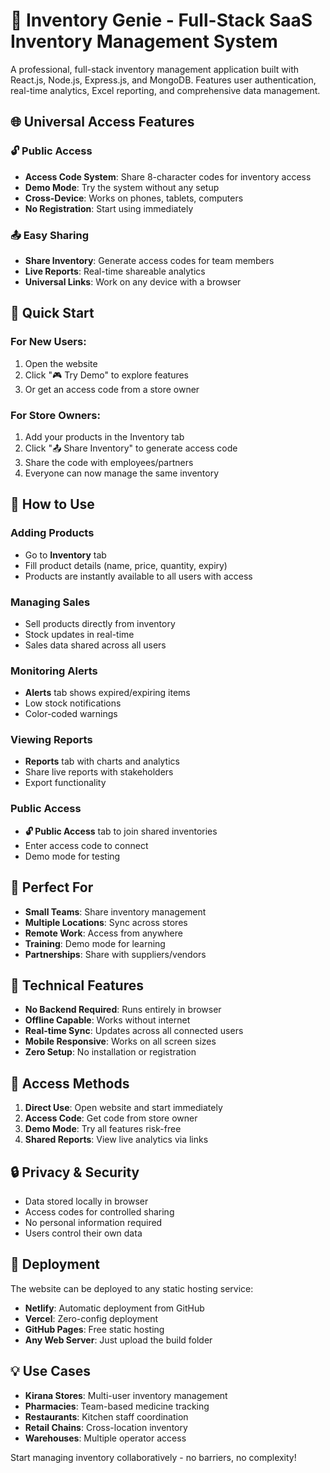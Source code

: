 # 🎯 Inventory Genie - Full-Stack SaaS Inventory Management System

A professional, full-stack inventory management application built with React.js, Node.js, Express.js, and MongoDB. Features user authentication, real-time analytics, Excel reporting, and comprehensive data management.

## 🌐 Universal Access Features

### 🔓 Public Access
- **Access Code System**: Share 8-character codes for inventory access
- **Demo Mode**: Try the system without any setup
- **Cross-Device**: Works on phones, tablets, computers
- **No Registration**: Start using immediately

### 📤 Easy Sharing
- **Share Inventory**: Generate access codes for team members
- **Live Reports**: Real-time shareable analytics
- **Universal Links**: Work on any device with a browser

## 🚀 Quick Start

### For New Users:
1. Open the website
2. Click "🎮 Try Demo" to explore features
3. Or get an access code from a store owner

### For Store Owners:
1. Add your products in the Inventory tab
2. Click "📤 Share Inventory" to generate access code
3. Share the code with employees/partners
4. Everyone can now manage the same inventory

## 📱 How to Use

### Adding Products
- Go to **Inventory** tab
- Fill product details (name, price, quantity, expiry)
- Products are instantly available to all users with access

### Managing Sales
- Sell products directly from inventory
- Stock updates in real-time
- Sales data shared across all users

### Monitoring Alerts
- **Alerts** tab shows expired/expiring items
- Low stock notifications
- Color-coded warnings

### Viewing Reports
- **Reports** tab with charts and analytics
- Share live reports with stakeholders
- Export functionality

### Public Access
- **🔓 Public Access** tab to join shared inventories
- Enter access code to connect
- Demo mode for testing

## 🎯 Perfect For

- **Small Teams**: Share inventory management
- **Multiple Locations**: Sync across stores
- **Remote Work**: Access from anywhere
- **Training**: Demo mode for learning
- **Partnerships**: Share with suppliers/vendors

## 🔧 Technical Features

- **No Backend Required**: Runs entirely in browser
- **Offline Capable**: Works without internet
- **Real-time Sync**: Updates across all connected users
- **Mobile Responsive**: Works on all screen sizes
- **Zero Setup**: No installation or registration

## 🌟 Access Methods

1. **Direct Use**: Open website and start immediately
2. **Access Code**: Get code from store owner
3. **Demo Mode**: Try all features risk-free
4. **Shared Reports**: View live analytics via links

## 🔒 Privacy & Security

- Data stored locally in browser
- Access codes for controlled sharing
- No personal information required
- Users control their own data

## 🚀 Deployment

The website can be deployed to any static hosting service:
- **Netlify**: Automatic deployment from GitHub
- **Vercel**: Zero-config deployment
- **GitHub Pages**: Free static hosting
- **Any Web Server**: Just upload the build folder

## 💡 Use Cases

- **Kirana Stores**: Multi-user inventory management
- **Pharmacies**: Team-based medicine tracking
- **Restaurants**: Kitchen staff coordination
- **Retail Chains**: Cross-location inventory
- **Warehouses**: Multiple operator access

Start managing inventory collaboratively - no barriers, no complexity!